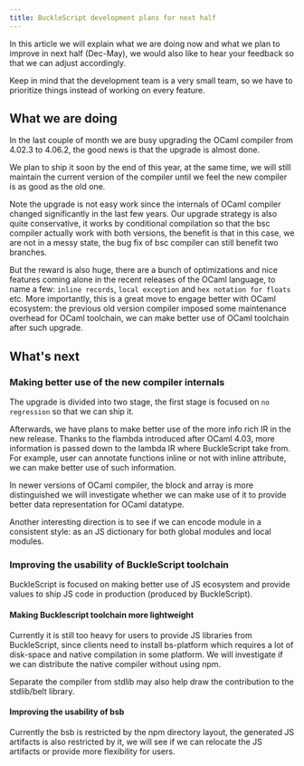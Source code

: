 ```yaml
---
title: BuckleScript development plans for next half
---
```


In this article we will explain what we are doing now and what we plan to improve in next half (Dec-May), we would also like to hear your feedback so that we can adjust accordingly.

Keep in mind that the development team is a very small team, so we have to prioritize things instead of working on every feature.

## What we are doing

In the last couple of month we are busy upgrading the OCaml compiler from 4.02.3 to 4.06.2, the good news is that the upgrade is almost done.

We plan to ship it soon by the end of this year, at the same time, we will still maintain the current version of the compiler until we feel the new compiler is as good as the old one.

Note the upgrade is not easy work since the internals of OCaml compiler changed significantly in the last few years. Our upgrade strategy is also quite conservative, it works by conditional compilation so that the bsc compiler actually work with both versions, the benefit is that in this case, we are not in a messy state, the bug fix of bsc compiler can still benefit two branches.

But the reward is also huge, there are a bunch of optimizations and nice features coming alone in the recent releases of the OCaml language, to name a few: `inline records`, `local exception` and `hex notation for floats` etc. More importantly, this is a great move to engage better with OCaml ecosystem: the previous old version compiler imposed some maintenance overhead for OCaml toolchain, we can make better use of OCaml toolchain after such upgrade.

## What's next

### Making better use of the new compiler internals

The upgrade is divided into two stage, the first stage is focused on `no regression` so that we can ship it. 

Afterwards, we have plans to make better use of the more info rich IR in the new release. Thanks to the flambda introduced after OCaml 4.03, more information is passed down to the lambda IR where BuckleScript take from. For example, user can annotate functions inline or not with inline attribute, we can make better use of such information.

In newer versions of OCaml compiler, the block and array is more distinguished we will investigate whether we can make use of it to provide better data representation for OCaml datatype.

Another interesting direction is to see if we can encode module in a consistent style: as an JS dictionary for both global modules and local modules.
 

### Improving the usability of BuckleScript toolchain

 BuckleScript is focused on making better use of JS ecosystem and provide values to ship JS code in production (produced by BuckleScript). 
 
 <!-- There are still bunch of things to address, most importantly -->
 
#### Making Bucklescript toolchain more lightweight

Currently it is still too heavy for users to provide JS libraries from BuckleScript, since clients need to install bs-platform which requires a lot of disk-space and native compilation in some platform. We will investigate if we can distribute the native compiler without using npm.

Separate the compiler from stdlib may also help draw the contribution to the stdlib/belt library.

#### Improving the usability of bsb

Currently the bsb is restricted by the npm directory layout, the generated JS artifacts is also restricted by it, we will see if we can relocate the JS artifacts or provide more flexibility for users.

 
